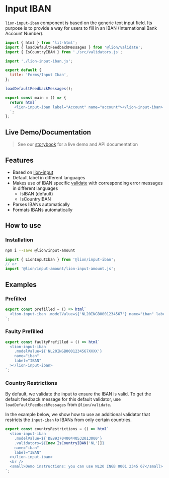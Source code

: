 [//]: # 'AUTO INSERT HEADER PREPUBLISH'

# Input IBAN

`lion-input-iban` component is based on the generic text input field.
Its purpose is to provide a way for users to fill in an IBAN (International Bank Account Number).

```js script
import { html } from 'lit-html';
import { loadDefaultFeedbackMessages } from '@lion/validate';
import { IsCountryIBAN } from './src/validators.js';

import './lion-input-iban.js';

export default {
  title: 'Forms/Input Iban',
};

loadDefaultFeedbackMessages();
```

```js preview-story
export const main = () => {
  return html`
    <lion-input-iban label="Account" name="account"></lion-input-iban>
  `;
};
```

## Live Demo/Documentation

> See our [storybook](http://lion-web-components.netlify.com/?path=/docs/forms-input-iban--default-story) for a live demo and API documentation

## Features

- Based on [lion-input](?path=/docs/forms-input--default-story)
- Default label in different languages
- Makes use of IBAN specific [validate](?path=/docs/forms-validation-overview--page) with corresponding error messages in different languages
  - IsIBAN (default)
  - IsCountryIBAN
- Parses IBANs automatically
- Formats IBANs automatically

## How to use

### Installation

```sh
npm i --save @lion/input-amount
```

```js
import { LionInputIban } from '@lion/input-iban';
// or
import '@lion/input-amount/lion-input-amount.js';
```

## Examples

### Prefilled

```js preview-story
export const prefilled = () => html`
  <lion-input-iban .modelValue=${'NL20INGB0001234567'} name="iban" label="IBAN"></lion-input-iban>
`;
```

### Faulty Prefilled

```js preview-story
export const faultyPrefilled = () => html`
  <lion-input-iban
    .modelValue=${'NL20INGB0001234567XXXX'}
    name="iban"
    label="IBAN"
  ></lion-input-iban>
`;
```

### Country Restrictions

By default, we validate the input to ensure the IBAN is valid.
To get the default feedback message for this default validator, use `loadDefaultFeedbackMessages` from `@lion/validate`.

In the example below, we show how to use an additional validator that restricts the `input-iban` to IBANs from only certain countries.

```js preview-story
export const countryRestrictions = () => html`
  <lion-input-iban
    .modelValue=${'DE89370400440532013000'}
    .validators=${[new IsCountryIBAN('NL')]}
    name="iban"
    label="IBAN"
  ></lion-input-iban>
  <br />
  <small>Demo instructions: you can use NL20 INGB 0001 2345 67</small>
`;
```
